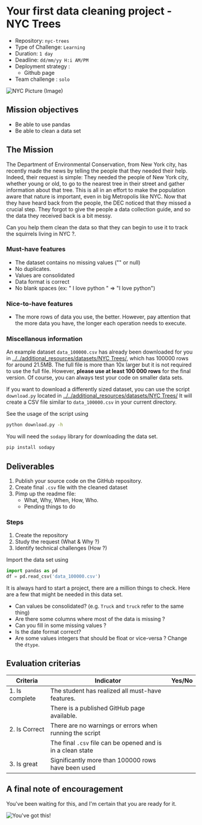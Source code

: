 # Your first data cleaning project - NYC Trees

- Repository: `nyc-trees`
- Type of Challenge: `Learning`
- Duration: `1 day`
- Deadline: `dd/mm/yy H:i AM/PM`
- Deployment strategy :
  - Github page
- Team challenge : `solo`

![NYC Picture (Image)](https://www.hudsonallergy.com/wp-content/uploads/2016/04/nyc-street-trees.jpg)

## Mission objectives

- Be able to use pandas
- Be able to clean a data set

## The Mission

The Department of Environmental Conservation, from New York city, has recently made the news by telling the people that they needed their help. Indeed, their request is simple: They needed the people of New York city, whether young or old, to go to the nearest tree in their street and gather information about that tree. This is all in an effort to make the population aware that nature is important, even in big Metropolis like NYC. Now that they have heard back from the people, the DEC noticed that they missed a crucial step. They forgot to give the people a data collection guide, and so the data they received back is a bit messy.

Can you help them clean the data so that they can begin to use it to track the squirrels living in NYC ?.

### Must-have features

- The dataset contains no missing values ("" or null)
- No duplicates.
- Values are consolidated
- Data format is correct
- No blank spaces (ex: " I love python " => "I love python")

### Nice-to-have features

- The more rows of data you use, the better. However, pay attention that the more data you have, the longer each operation needs to execute.

### Miscellanous information

An example dataset `data_100000.csv` has already been downloaded for you in
[../../additional_resources/datasets/NYC Trees/](../../additional_resources/datasets/NYC%20Trees/data_100000.csv), which has 100000 rows for around 21.5MB. The full file is more than 10x larger but it is not required to use the full file. However, **please use at least 100 000 rows** for the final version. Of course, you can always test your code on smaller data sets.

If you want to download a differently sized dataset, you can use the script `download.py` located in
[../../additional_resources/datasets/NYC Trees/](../../additional_resources/datasets/NYC%20Trees/download.py)
It will create a CSV file similar to `data_100000.csv` in your current directory.

See the usage of the script using

```bash
python download.py -h
```

You will need the `sodapy` library for downloading the data set.

```bash
pip install sodapy
```

## Deliverables

1. Publish your source code on the GitHub repository.
2. Create final `.csv` file with the cleaned dataset
3. Pimp up the readme file:
   - What, Why, When, How, Who.
   - Pending things to do

### Steps

1. Create the repository
2. Study the request (What & Why ?)
3. Identify technical challenges (How ?)

Import the data set using

```python
import pandas as pd
df = pd.read_csv('data_100000.csv')
```

It is always hard to start a project, there are a million things to check.
Here are a few that might be needed in this data set.

- Can values be consolidated? (e.g. `Truck` and `truck` refer to the same thing)
- Are there some columns where most of the data is missing ?
- Can you fill in some missing values ?
- Is the date format correct?
- Are some values integers that should be float or vice-versa ? Change the `dtype`.

## Evaluation criterias

| Criteria       | Indicator                                                                             | Yes/No |
|----------------|---------------------------------------------------------------------------------------|--------|
| 1. Is complete | The student has realized all must-have features.                                      |        |
|                | There is a published GitHub page available.                                           |
| 2. Is Correct  | There are no warnings or errors when running the script                                      |        |
|                | The final `.csv` file can be opened and is in a clean state |        |
| 3. Is great         | Significantly more than 100000 rows have been used |        |

## A final note of encouragement

You've been waiting for this, and I'm certain that you are ready for it.

![You've got this!](https://media.giphy.com/media/ctNDDU3a4ffK1su6yJ/giphy.gif)
